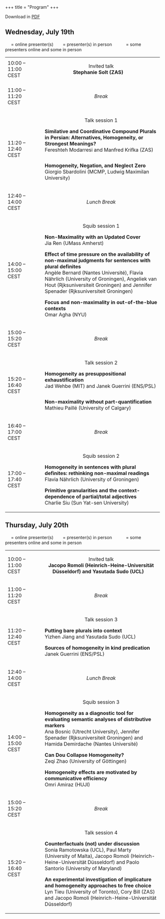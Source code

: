 +++
title = "Program"
+++


<style>
.content .firstcol {
  vertical-align: middle;
  text-align: center;
}
.CellHeader {
  text-align: center;
}
.break {
  text-align: center;
  font-style: italic;
}
.talktitle {
    font-weight: bold;
}
.invited {
    text-align: center;
}
</style>

Download in [PDF](../schedule.pdf)

<h2>Wednesday, July 19th</h2>

<p><img src="../online.svg" width = "15px"> = online presenter(s) &nbsp; <img src="../inperson.svg" width = "15px"> = presenter(s) in person &nbsp; <img src="../inperson.svg" width = "15px"><img src="../online.svg" width = "15px"> = some presenters online and some in person</p> 

<table border="0" cellspacing="0" cellpadding="0" class="Table">
    <tr>
        <td style="width:20%; " class="firstcol">
            10:00 – 11:00 CEST
        </td>
        <td style="text-align:left;width:3%; " class="Table_cell">
            <p class="CellHeader"> </p>
        </td>
        <td style="text-align:left; " class="Table_cell">
            <p class="invited">
              Invited talk<br>
              <strong>Stephanie Solt (ZAS) <img src="../inperson.svg" width = "15px"></strong>
            </p>
        </td>
    </tr>
    <tr>
        <td style="width:20%; " class="firstcol">
            <p class="P7">11:00 – 11:20 CEST</p>
        </td>
        <td style="text-align:left;width:3%; " class="Table_cell">
            <p class="P9"> </p>
        </td>
        <td style="text-align:left; " class="Table_cell">
            <p class="break">Break</p>
        </td>
    </tr>
    <tr>
        <td style="width:20%;" class="firstcol">
            11:20 – 12:40 CEST
        </td>
        <td style="text-align:left;width:3%; " class="Table_cell">
            <p class="CellHeader"> </p>
        </td>
        <td style="text-align:left; " class="Table_cell">
            <p class="CellHeader">Talk session 1</p>
            <p class="P13">
            <strong class="talktitle">Similative and Coordinative Compound Plurals in Persian: Alternatives, Homogeneity, or Strongest Meanings?</strong><br>
            Fereshteh Modarresi <span class="T4">and</span> Manfred Krifka <span class="T4">(ZAS) <img src="../inperson.svg" width = "15px"><img src="../online.svg" width = "15px"></span>
            </p>
            <p>
            <strong class="talktitle">Homogeneity, Negation, and Neglect Zero</strong><br>
            Giorgio Sbardolini <span class="T4">(MCMP, Ludwig Maximilan University)</span> <img src="../inperson.svg" width = "15px">
            </p>
        </td>
    </tr>
    <tr>
        <td style="width:20%; " class="firstcol">
            <p class="P7">12:40 – 14:00 CEST</p>
        </td>
        <td style="text-align:left;width:3%; " class="Table_cell">
            <p class="P9"> </p>
        </td>
        <td style="text-align:left; " class="Table_cell">
            <p class="break">Lunch Break</p>
        </td>
    </tr>
    <tr>
        <td style="width:20%; " class="firstcol">
            <p class="P7">14:00 – 15:00 CEST</p>
        </td>
        <td style="text-align:left;width:3%; " class="Table_cell">
            <p class="CellHeader"> </p>
        </td>
        <td style="text-align:left; " class="Table_cell">
            <p class="CellHeader">Squib session 1</p>
            <p class="P13">
            <strong class="talktitle">Non-Maximality with an Updated Cover</strong><br>
            Jia Ren <span class="T4">(UMass Amherst)</span> <img src="../inperson.svg" width = "15px">
            </p>
            <p>
            <strong class="talktitle">Effect of time pressure on the availability of non-maximal judgments for sentences with plural definites</strong><br>
            Angèle Bernard (Nantes Université), Flavia Nährlich (University of Groningen), Angeliek van Hout (Rjksuniversiteit Groningen) and Jennifer Spenader (Rjksuniversiteit Groningen) <img src="../inperson.svg" width = "15px"><img src="../online.svg" width = "15px">
            </p>
            <p>
            <strong class="talktitle">Focus and non-maximality in out-of-the-blue contexts</strong><br>
            Omar Agha (NYU) <img src="../inperson.svg" width = "15px">
            </p>
        </td>
    </tr>
    <tr>
        <td style="width:20%; " class="firstcol">
            <p class="P7">15:00 – 15:20 CEST</p>
        </td>
        <td style="text-align:left;width:3%; " class="Table_cell">
            <p class="P9"> </p>
        </td>
        <td style="text-align:left; " class="Table_cell">
            <p class="break">Break</p>
        </td>
    </tr>
    <tr>
        <td style="width:20%; " class="firstcol">
            <p class="P7">15:20 – 16:40 CEST</p>
        </td>
        <td style="text-align:left;width:3%; " class="Table_cell">
            <p class="CellHeader"> </p>
        </td>
        <td style="text-align:left; " class="Table_cell">
            <p class="CellHeader">Talk session 2</p>
            <p>
            <strong class="talktitle">Homogeneity as presuppositional exhaustification</strong><br>
            Jad Wehbe (MIT) and Janek Guerrini (ENS/PSL) <img src="../inperson.svg" width = "15px">
            </p>
            <p>
            <strong class="talktitle">Non-maximality without part-quantification</strong><br>
            Mathieu Paillé <span class="T6">(University of Calgary) <img src="../online.svg" width = "15px">
            </span>
            </p>
        </td>
    </tr>
    <tr>
        <td style="width:20%; " class="firstcol">
            <p class="P7">16:40 – 17:00 CEST</p>
        </td>
        <td style="text-align:left;width:3%; " class="Table_cell">
            <p class="P11"> </p>
        </td>
        <td style="text-align:left; " class="Table_cell">
            <p class="break">Break</p>
        </td>
    </tr>
    <tr>
        <td style="width:20%; " class="firstcol">
            <p class="P3">17:00 – 17:40 CEST</p>
        </td>
        <td style="text-align:left;width:3%; " class="Table_cell">
            <p class="CellHeader"> </p>
        </td>
        <td style="text-align:left; " class="Table_cell">
            <p class="CellHeader">Squib session 2</p>
            <p><strong class="talktitle">Homogeneity in sentences with plural definites: rethinking non-maximal readings</strong><br>
            Flavia Nährlich<span class="T2"> </span><span class="T3">(University of Groningen)</span>
            <img src="../inperson.svg" width = "15px">
            </p>
            <p><strong class="talktitle">Primitive granularities and the context-dependence of partial/total adjectives</strong><br>
            <span class="T1">Charlie Siu </span><span class="T4">(</span>Sun Yat-sen University<span class="T4">) <img src="../inperson.svg" width = "15px"></span>
            </p>
        </td>
    </tr>
</table>
<h2>Thursday, July 20th</h2>
<p><img src="../online.svg" width = "15px"> = online presenter(s) &nbsp; <img src="../inperson.svg" width = "15px"> = presenter(s) in person &nbsp; <img src="../inperson.svg" width = "15px"><img src="../online.svg" width = "15px"> = some presenters online and some in person</p> 
<table border="0" cellspacing="0" cellpadding="0" class="Table">
    <tr>
        <td style="width:20%;" class="firstcol">
            <p class="P8">10:00 – 11:00 CEST</p>
        </td>
        <td style="text-align:left;width:3%; " class="Table_cell">
            <p class="CellHeader"> </p>
        </td>
        <td style="text-align:left;width:5.3181in; " class="Table_cell">
            <p class="invited">
                Invited talk<br>
                <strong>Jacopo Romoli <span class="T3">(</span>Heinrich-Heine-Universität Düsseldorf<span class="T4">) and Yasutada Sudo <span class="T4">(UCL) </span></span> <img src="../inperson.svg" width = "15px"></strong>
            </p>
        </td>
    </tr>
    <tr>
        <td style="width:1.375in;" class="firstcol">
            <p class="P8">11:00 – 11:20 CEST</p>
        </td>
        <td style="text-align:left;width:3%; " class="Table_cell">
            <p class="CellHeader"> </p>
        </td>
        <td style="text-align:left;width:5.3181in; " class="Table_cell">
            <p class="break">Break</p>
        </td>
    </tr>
    <tr>
        <td style="width:1.375in;" class="firstcol">
            <p class="P8">11:20 – 12:40 CEST</p>
        </td>
        <td style="text-align:left;width:3%; " class="Table_cell">
            <p class="CellHeader"> </p>
        </td>
        <td style="text-align:left;width:5.3181in; " class="Table_cell">
            <p class="CellHeader">Talk session <span class="T7">3</span></p>
            <p class="P13">
            <strong class="talktitle">Putting bare plurals into context</strong><br>
            Yizhen Jiang and Yasutada Sudo <span class="T4">(UCL) <img src="../inperson.svg" width = "15px"></span>
            </p>
            <p>
            <strong class="talktitle">Sources of homogeneity in kind predication</strong><br>
            Janek Guerrini <span class="T4">(ENS/PSL) <img src="../inperson.svg" width = "15px"></span>
            </p>
        </td>
    </tr>
    <tr>
        <td style="width:1.375in;" class="firstcol">
            <p class="P8">12:40 – 14:00 CEST</p>
        </td>
        <td style="text-align:left;width:3%; " class="Table_cell">
            <p class="CellHeader"> </p>
        </td>
        <td style="text-align:left;width:5.3181in; " class="Table_cell">
            <p class="break">Lunch Break</p>
        </td>
    </tr>
    <tr>
        <td style="width:1.375in;" class="firstcol">
            <p class="P8">14:00 – 15:00 CEST</p>
        </td>
        <td style="text-align:left;width:3%; " class="Table_cell">
            <p class="CellHeader"> </p>
        </td>
        <td style="text-align:left;width:5.3181in; " class="Table_cell">
            <p class="CellHeader">Squib session <span class="T1">3</span></p>
            <p class="P13">
            <strong class="talktitle">Homogeneity as a diagnostic tool for evaluating semantic analyses of distributive markers</strong><br>
            <span class="T2">Ana Bosnic </span><span class="T3">(Utrecht University)</span><span class="T2">, Jennifer Spenader </span><span class="T3">(</span>Rjksuniversiteit Groningen<span class="T4">)</span><span class="T2"> and Hamida Demirdache </span><span class="T3">(Nantes Université)
            <img src="../online.svg" width = "15px">
            </span>
            </p>
            <p class="P13">
            <strong class="talktitle">Can Dou Collapse Homogeneity?</strong><br>
            Zeqi Zhao <span class="T4">(University of G</span><span class="T5">öttingen) <img src="../inperson.svg" width = "15px"></span>
            </p>
            <p>
            <strong class="talktitle">Homogeneity effects are motivated by communicative efficiency</strong><br>
            Omri Amiraz (HUJI) <img src="../inperson.svg" width = "15px">
            </p>
        </td>
    </tr>
    <tr>
        <td style="width:1.375in;" class="firstcol">
            <p class="P8">15:00 – 15:20 CEST</p>
        </td>
        <td style="text-align:left;width:3%; " class="Table_cell">
            <p class="CellHeader"> </p>
        </td>
        <td style="text-align:left;width:5.3181in; " class="Table_cell">
            <p class="break">Break</p>
        </td>
    </tr>
    <tr>
        <td style="width:1.375in;" class="firstcol">
            <p class="P8">15:20 – 16:40 CEST</p>
        </td>
        <td style="text-align:left;width:3%; " class="Table_cell">
            <p class="CellHeader"> </p>
        </td>
        <td style="text-align:left;width:5.3181in; " class="Table_cell">
            <p class="CellHeader">Talk session <span class="T1">4</span></p>
            <p>
            <strong class="talktitle">Counterfactuals (not) under discussion</strong><br>
            Sonia Ramotowska <span class="T4">(UCL)</span>, Paul Marty <span class="T4">(University of Malta)</span>, Jacopo Romoli <span class="T4">(</span><span class="T1">Heinrich-Heine-Universität Düsseldorf</span><span class="T4">)</span> and Paolo Santorio <span class="T4">(</span><span class="T6">University of Maryland</span><span class="T4">)
            <img src="../inperson.svg" width = "15px"><img src="../online.svg" width = "15px">
            </span>
            </p>
            <p>
            <strong class="talktitle">An experimental investigation of implicature and homogeneity approaches to free choice</strong><br>
            Lyn Tieu (University of Toronto), Cory Bill (ZAS) and Jacopo Romoli (Heinrich-Heine-Universität Düsseldorf)
            <img src="../inperson.svg" width = "15px"><img src="../online.svg" width = "15px">
            </p>
        </td>
    </tr>
</table>
